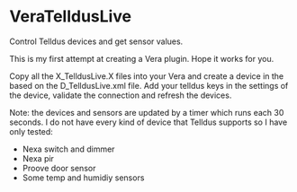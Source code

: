# VeraTelldusLive
Control Telldus devices and get sensor values.

This is my first attempt at creating a Vera plugin. Hope it works for you.

Copy all the X_TelldusLive.X files into your Vera and create a device in the based on the D_TelldusLive.xml file. 
Add your telldus keys in the settings of the device, validate the connection and refresh the devices.

Note: the devices and sensors are updated by a timer which runs each 30 seconds. I do not have every kind of device that Telldus supports 
so I have only tested:

* Nexa switch and dimmer
* Nexa pir
* Proove door sensor
* Some temp and humidiy sensors


